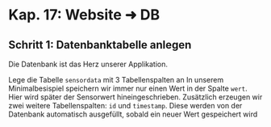 # Kap. 17: Website ➜ DB
## Schritt 1: Datenbanktabelle anlegen

Die Datenbank ist das Herz unserer Applikation. 

Lege die Tabelle `sensordata` mit 3 Tabellenspalten an
In unserem Minimalbesispiel speichern wir immer nur einen Wert in der Spalte `wert`.
Hier wird später der Sensorwert hineingeschrieben.
Zusätzlich erzeugen wir zwei weitere Tabellenspalten: `id` und `timestamp`. Diese werden von der Datenbank automatisch ausgefüllt, sobald ein neuer Wert gespeichert wird